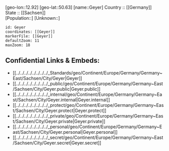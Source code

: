 ﻿---
location: [50.63,12.92] 
mapzoom: [7,12] 
mapmarker: city 
type: City
tags:
- geo/City


SpocWebEntityId: 30445
isDeleted: false
confidential: public

---
[geo-lon::12.92] 
[geo-lat::50.63] 
[name::Geyer] 
Country :: [[Germany]]  
State :: [[Sachsen]]  
[Population::] 
[Unknown::] 


```leaflet
id: Geyer
coordinates: [[Geyer]] 
markerFile: [[Geyer]] 
defaultZoom: 11 
maxZoom: 18
```


## Confidential Links & Embeds: 
- [[../../../../../../../../_Standards/geo/Continent/Europe/Germany/Germany~East/Sachsen/City/Geyer|Geyer]] 
- [[../../../../../../../../_public/geo/Continent/Europe/Germany/Germany~East/Sachsen/City/Geyer.public|Geyer.public]] 
- [[../../../../../../../../_internal/geo/Continent/Europe/Germany/Germany~East/Sachsen/City/Geyer.internal|Geyer.internal]] 
- [[../../../../../../../../_protect/geo/Continent/Europe/Germany/Germany~East/Sachsen/City/Geyer.protect|Geyer.protect]] 
- [[../../../../../../../../_private/geo/Continent/Europe/Germany/Germany~East/Sachsen/City/Geyer.private|Geyer.private]] 
- [[../../../../../../../../_personal/geo/Continent/Europe/Germany/Germany~East/Sachsen/City/Geyer.personal|Geyer.personal]] 
- [[../../../../../../../../_secret/geo/Continent/Europe/Germany/Germany~East/Sachsen/City/Geyer.secret|Geyer.secret]] 
